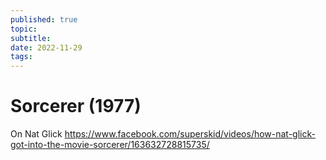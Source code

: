 ```yaml
---
published: true
topic: 
subtitle: 
date: 2022-11-29
tags: 
---
```

# Sorcerer (1977)

On Nat Glick
https://www.facebook.com/superskid/videos/how-nat-glick-got-into-the-movie-sorcerer/163632728815735/